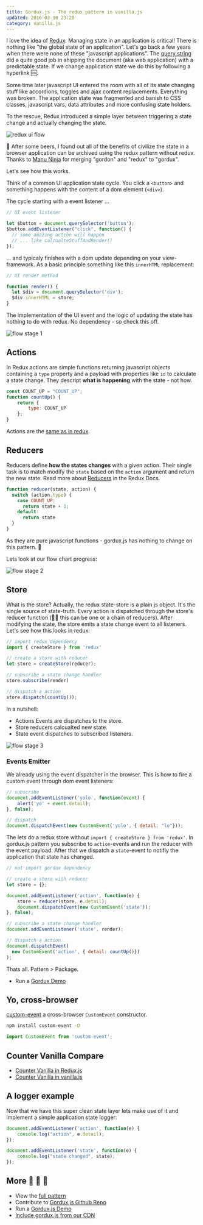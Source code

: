 ```yaml
---
title: Gordux.js - The redux pattern in vanilla.js
updated: 2016-03-10 23:20
category: vanilla.js
---
```


I love the idea of [Redux](/redux-make-the-state-sane-again). Managing state in an application is critical! There is nothing like "the global state of an application". Let's go back a few years when there were none of these "javascript applications". The [query string](https://en.wikipedia.org/wiki/Query_string) did a quite good job in shipping the document (aka web application) with a predictable state. If we change application state we do this by following a hyperlink :cool:.

Some time later javascript UI entered the room with all of its state changing stuff like accordions, toggles and ajax content replacements. Everything was broken. The application state was fragmented and banish to CSS classes, javascript vars, data attributes and more confusing state holders.

To the rescue, Redux introduced a simple layer between triggering a state change and actually changing the state.

![redux ui flow](/assets/build/gordux/flow-0.png)

:beers: After some beers, I found out all of the benefits of civilize the state in a browser application can be archived using the redux pattern without redux. Thanks to [Manu Ninja](https://manu.ninja) for merging "gordon" and "redux" to "gordux".

Let's see how this works.

Think of a common UI application state cycle. You click a ```<button>``` and something happens with the content of a dom element (```<div>```).

The cycle starting with a event listener ...

```js
// UI event listener

let $button = document.querySelector('button');
$button.addEventListener("click", function() {
  // some amazing action will happen
  // ... like calcualteStuffAndRender()
});
```

... and typicaly finishes with a dom update depending on your view-framework. As a basic principle something like this ```innerHTML``` replacement:

```js
// UI render method

function render() {
  let $div = document.querySelector('div');
  $div.innerHTML = store;
}
```


The implementation of the UI event and the logic of updating the state has nothing to do with redux. No dependency - so check this off.

![flow stage 1](/assets/build/gordux/flow-1.png)

## Actions

In Redux actions are simple functions returning javascript objects containing a ```type``` property and a payload with properties like ```id``` to calculate a state change. They descript **what is happening** with the state - not how.

```js
const COUNT_UP = "COUNT_UP";
function countUp() {
    return {
        type: COUNT_UP
    };
}
```

Actions are the [same as in redux](http://redux.js.org/docs/basics/Actions.html).

## Reducers

Reducers define **how the states changes** with a given action. Their single task is to match modify the ```state``` based on the ```action``` argument and return the new state. Read more about [Reducers](http://redux.js.org/docs/basics/Reducers.html) in the Redux Docs.

```js
function reducer(state, action) {
  switch (action.type) {
    case COUNT_UP:
      return state + 1;
    default:
      return state
  }
}
```

As they are pure javascript functions - gordux.js has nothing to change on this pattern. :beer:

Lets look at our flow chart progress:

![flow stage 2](/assets/build/gordux/flow-2.png)

## Store

What is the store? Actually, the redux state-store is a plain js object. It's the single source of state-truth. Every action is dispatched through the store's reducer function (:guardsman: this can be one or a chain of reducers). After modifying the state, the store emits a state change event to all listeners. Let's see how this looks in redux:

```js
// import redux dependency
import { createStore } from 'redux'

// create a store with reducer
let store = createStore(reducer);

// subscribe a state change handler
store.subscribe(render)

// dispatch a action
store.dispatch(countUp());
```

In a nutshell:

- Actions Events are dispatches to the store.
- Store reducers calcualted new state.
- State event dispatches to subscribed listeners.

![flow stage 3](/assets/build/gordux/flow-3.png)

### Events Emitter

We already using the event dispatcher in the browser. This is how to fire a custom event through dom event listeners:

```js
// subscribe
document.addEventListener('yolo', function(event) {
    alert('yo' + event.detail);
}, false);

// dispatch
document.dispatchEvent(new CustomEvent('yolo', { detail: "lo"}));
```

The lets do a redux store without ```import { createStore } from 'redux'```. In gordux.js pattern you subscribe to ```action```-events and run the reducer with the event payload. After that we dispatch a ```state```-event to notifiy the application that state has changed.

```js
// not import gordux dependency

// create a store with reducer
let store = {};

document.addEventListener('action', function(e) {
    store = reducer(store, e.detail);
    document.dispatchEvent(new CustomEvent('state'));
}, false);

// subscribe a state change handler
document.addEventListener('state', render);

// dispatch a action
document.dispatchEvent(
  new CustomEvent('action', { detail: countUp()})
);
```

Thats all. Pattern > Package.

- Run a [Gordux Demo](https://k94n.com/gordux.js/)


## Yo, cross-browser

[custom-event](https://github.com/webmodules/custom-event) a cross-browser `CustomEvent` constructor.

```sh
npm install custom-event -D
```

```js
import CustomEvent from 'custom-event';
```

## Counter Vanilla Compare

- [Counter Vanilla in Redux.js](https://k94n.com/gordux.js/counter_vanilla__redux.html)
- [Counter Vanilla in vanilla.js](https://k94n.com/gordux.js/counter_vanilla__vanilla.html)

## A logger example

Now that we have this super clean state layer lets make use of it and implement a simple application state logger:

```js
document.addEventListener('action', function(e) {
    console.log("action", e.detail);
});

document.addEventListener('state', function(e) {
    console.log("state changed", state);
});
```

## More :ocean: :ocean: :ocean:

- View the [full pattern](https://github.com/k9ordon/gordux.js/blob/master/pattern.html)
- Contribute to [Gordux.js Github Repo](https://github.com/k9ordon/gordux.js)
- Run a [Gordux.js Demo](https://k94n.com/gordux.js/)
- [Include gordux.js from our CDN](https://k94n.com/assets/gordux.js)
